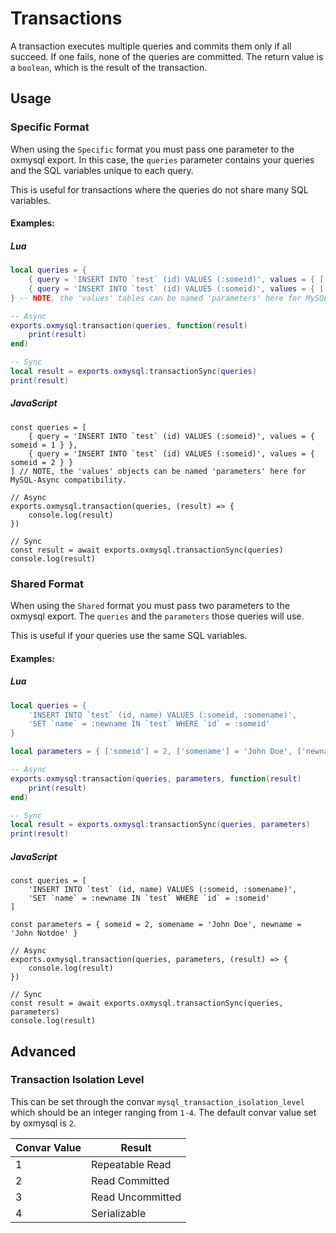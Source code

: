 # Transactions

A transaction executes multiple queries and commits them only if all succeed. If one fails, none of the queries are committed. The return value is a `boolean`, which is the result of the transaction.

## Usage

### Specific Format

When using the `Specific` format you must pass one parameter to the oxmysql export. In this case, the `queries` parameter contains your queries and the SQL variables unique to each query.

This is useful for transactions where the queries do not share many SQL variables.

#### Examples:

##### Lua

```Lua
local queries = {
    { query = 'INSERT INTO `test` (id) VALUES (:someid)', values = { ['someid'] = 1 } },
    { query = 'INSERT INTO `test` (id) VALUES (:someid)', values = { ['someid'] = 2 } }
} -- NOTE, the 'values' tables can be named 'parameters' here for MySQL-Async compatibility.

-- Async
exports.oxmysql:transaction(queries, function(result) 
    print(result) 
end)

-- Sync
local result = exports.oxmysql:transactionSync(queries)
print(result)
```

##### JavaScript

```Js
const queries = [
    { query = 'INSERT INTO `test` (id) VALUES (:someid)', values = { someid = 1 } },
    { query = 'INSERT INTO `test` (id) VALUES (:someid)', values = { someid = 2 } }
] // NOTE, the 'values' objects can be named 'parameters' here for MySQL-Async compatibility.

// Async
exports.oxmysql.transaction(queries, (result) => {
    console.log(result)
})

// Sync
const result = await exports.oxmysql.transactionSync(queries)
console.log(result)
```

### Shared Format

When using the `Shared` format you must pass two parameters to the oxmysql export. The `queries` and the `parameters` those queries will use.

This is useful if your queries use the same SQL variables.

#### Examples:

##### Lua

```Lua
local queries = {
    'INSERT INTO `test` (id, name) VALUES (:someid, :somename)',
    'SET `name` = :newname IN `test` WHERE `id` = :someid'
}

local parameters = { ['someid'] = 2, ['somename'] = 'John Doe', ['newname'] = 'John Notdoe' }

-- Async
exports.oxmysql:transaction(queries, parameters, function(result) 
    print(result) 
end)

-- Sync
local result = exports.oxmysql:transactionSync(queries, parameters)
print(result)
```

##### JavaScript

```Js
const queries = [
    'INSERT INTO `test` (id, name) VALUES (:someid, :somename)',
    'SET `name` = :newname IN `test` WHERE `id` = :someid'
]

const parameters = { someid = 2, somename = 'John Doe', newname = 'John Notdoe' }

// Async
exports.oxmysql.transaction(queries, parameters, (result) => {
    console.log(result)
})

// Sync
const result = await exports.oxmysql.transactionSync(queries, parameters)
console.log(result)
```

## Advanced

### Transaction Isolation Level

This can be set through the convar `mysql_transaction_isolation_level` which should be an integer ranging from `1-4`. The default convar value set by oxmysql is `2`.


| Convar Value | Result           |
| -------------- | ------------------ |
| 1            | Repeatable Read  |
| 2            | Read Committed   |
| 3            | Read Uncommitted |
| 4            | Serializable     |
